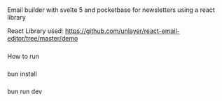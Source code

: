#####

Email builder with svelte 5 and pocketbase for newsletters using a react library

React Library used: https://github.com/unlayer/react-email-editor/tree/master/demo

#####
How to run

###
bun install
###
bun run dev